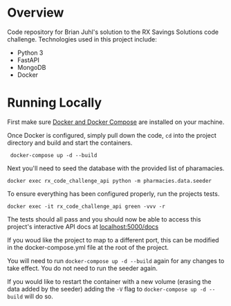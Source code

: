 # Overview
Code repository for Brian Juhl's solution to the RX Savings Solutions code challenge. Technologies used 
in this project include: 

- Python 3
- FastAPI
- MongoDB
- Docker

# Running Locally
First make sure [Docker and Docker Compose](https://docs.docker.com/get-docker/) are installed on your machine. 

Once Docker is configured, simply pull down the code, ```cd``` into the project directory and build and start the containers.

``` docker-compose up -d --build```

Next you'll need to seed the database with the provided list of pharamacies. 

```docker exec rx_code_challenge_api python -m pharmacies.data.seeder```

To ensure everything has been configured properly, run the projects tests.

```docker exec -it rx_code_challenge_api green -vvv -r```

The tests should all pass and you should now be able to access this project's interactive API docs at [localhost:5000/docs](http://localhost:5000/docs)

If you woud like the project to map to a different port, this can be modified in the docker-compose.yml file 
at the root of the project. 

You will need to run ```docker-compose up -d --build``` again for any changes to take effect. You do not need to run the seeder again. 

If you would like to restart the container with a new volume (erasing the data added by the seeder) adding the ```-V``` flag to ```docker-compose up -d --build``` will do so.